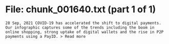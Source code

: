 ﻿# File: chunk_001640.txt (part 1 of 1)
```
28 Sep, 2021 COVID-19 has accelerated the shift to digital payments. Our infographic captures some of the trends including the boom in online shopping, strong uptake of digital wallets and the rise in P2P payments using a PayID. > Read more
```

